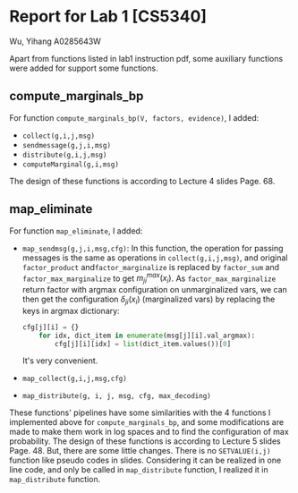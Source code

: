 # Report for Lab 1  [CS5340]

Wu, Yihang        A0285643W 

Apart from functions listed in lab1 instruction pdf, some auxiliary functions were added for support some functions.

## compute_marginals_bp

For function `compute_marginals_bp(V, factors, evidence)`, I added:

- `collect(g,i,j,msg)`
- `sendmessage(g,j,i,msg)`
- `distribute(g,i,j,msg)`
- `computeMarginal(g,i,msg)`

The design of these functions is according to Lecture 4 slides Page. 68.

## map_eliminate

For function `map_eliminate`, I added:

- `map_sendmsg(g,j,i,msg,cfg)`: In this function, the operation for passing messages is the same as operations in `collect(g,i,j,msg)`, and original `factor_product` and`factor_marginalize` is replaced by `factor_sum` and `factor_max_marginalize` to get $m_{ji}^{max}(x_i)$. As `factor_max_marginalize` return factor with argmax configuration on unmarginalized vars, we can then get the configuration $\delta_{ji}(x_i)$ (marginalized vars) by replacing the keys in argmax dictionary:

  ```python
  cfg[j][i] = {}
      for idx, dict_item in enumerate(msg[j][i].val_argmax):
          cfg[j][i][idx] = list(dict_item.values())[0]
  ```

  It's very convenient.

- `map_collect(g,i,j,msg,cfg)`

- `map_distribute(g, i, j, msg, cfg, max_decoding)`

These functions' pipelines have some similarities with the 4 functions I implemented above for `compute_marginals_bp`, and some modifications are made to make them work in log spaces and to find the configuration of max probability. The design of these functions is according to Lecture 5 slides Page. 48. But, there are some little changes. There is no `SETVALUE(i,j)` function like pseudo codes in slides. Considering it can be realized in one line code, and only be called in `map_distribute` function, I realized it in `map_distribute` function.
